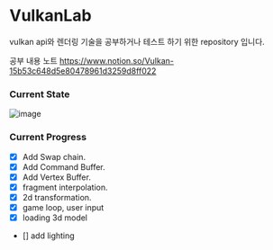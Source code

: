 # VulkanLab

vulkan api와 렌더링 기술을 공부하거나 테스트 하기 위한 repository 입니다.

공부 내용 노트
https://www.notion.so/Vulkan-15b53c648d5e80478961d3259d8ff022

### Current State
![image](https://github.com/user-attachments/assets/07d1b4db-f4cf-4f64-88cf-4e3133bcac0f)




### Current Progress
- [x] Add Swap chain.
- [x] Add Command Buffer.
- [x] Add Vertex Buffer.
- [x] fragment interpolation.
- [x] 2d transformation.
- [x] game loop, user input
- [x] loading 3d model
- [] add lighting

